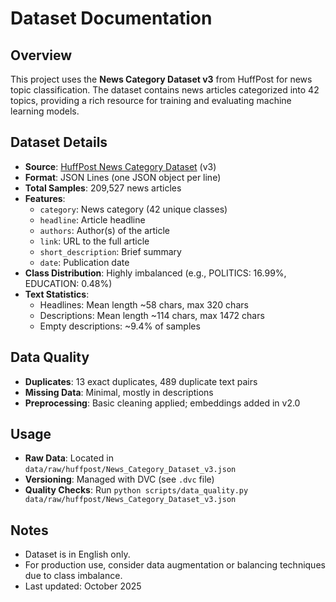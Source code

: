 # Dataset Documentation

## Overview
This project uses the **News Category Dataset v3** from HuffPost for news topic classification. The dataset contains news articles categorized into 42 topics, providing a rich resource for training and evaluating machine learning models.

## Dataset Details
- **Source**: [HuffPost News Category Dataset](https://www.kaggle.com/rmisra/news-category-dataset) (v3)
- **Format**: JSON Lines (one JSON object per line)
- **Total Samples**: 209,527 news articles
- **Features**:
  - `category`: News category (42 unique classes)
  - `headline`: Article headline
  - `authors`: Author(s) of the article
  - `link`: URL to the full article
  - `short_description`: Brief summary
  - `date`: Publication date
- **Class Distribution**: Highly imbalanced (e.g., POLITICS: 16.99%, EDUCATION: 0.48%)
- **Text Statistics**:
  - Headlines: Mean length ~58 chars, max 320 chars
  - Descriptions: Mean length ~114 chars, max 1472 chars
  - Empty descriptions: ~9.4% of samples

## Data Quality
- **Duplicates**: 13 exact duplicates, 489 duplicate text pairs
- **Missing Data**: Minimal, mostly in descriptions
- **Preprocessing**: Basic cleaning applied; embeddings added in v2.0

## Usage
- **Raw Data**: Located in `data/raw/huffpost/News_Category_Dataset_v3.json`
- **Versioning**: Managed with DVC (see `.dvc` file)
- **Quality Checks**: Run `python scripts/data_quality.py data/raw/huffpost/News_Category_Dataset_v3.json`

## Notes
- Dataset is in English only.
- For production use, consider data augmentation or balancing techniques due to class imbalance.
- Last updated: October 2025